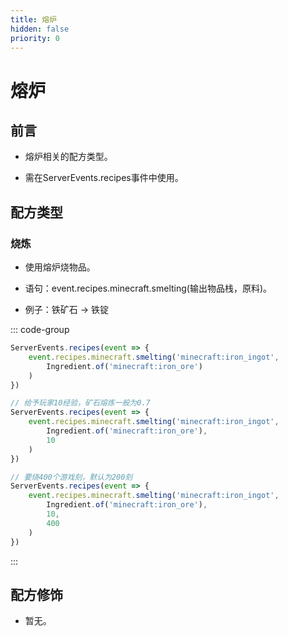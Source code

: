 ```yaml
---
title: 熔炉
hidden: false
priority: 0
---
```

# 熔炉

## 前言

- 熔炉相关的配方类型。

- 需在ServerEvents.recipes事件中使用。

## 配方类型

### 烧炼

- 使用熔炉烧物品。

- 语句：event.recipes.minecraft.smelting(输出物品栈，原料)。

- 例子：铁矿石 -> 铁锭

::: code-group

```js [简单]
ServerEvents.recipes(event => {
    event.recipes.minecraft.smelting('minecraft:iron_ingot',
        Ingredient.of('minecraft:iron_ore')
    )
})
```

```js [经验]
// 给予玩家10经验，矿石熔炼一般为0.7
ServerEvents.recipes(event => {
    event.recipes.minecraft.smelting('minecraft:iron_ingot',
        Ingredient.of('minecraft:iron_ore'),
        10
    )
})
```

```js [燃烧时间]
// 要烧400个游戏刻，默认为200刻
ServerEvents.recipes(event => {
    event.recipes.minecraft.smelting('minecraft:iron_ingot',
        Ingredient.of('minecraft:iron_ore'),
        10,
        400
    )
})
```

:::

## 配方修饰

- 暂无。
